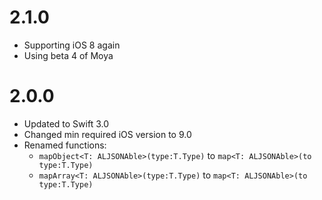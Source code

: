 # 2.1.0

- Supporting iOS 8 again
- Using beta 4 of Moya

# 2.0.0

- Updated to Swift 3.0
- Changed min required iOS version to 9.0
- Renamed functions: 
	- `mapObject<T: ALJSONAble>(type:T.Type)` to `map<T: ALJSONAble>(to type:T.Type)`
	- `mapArray<T: ALJSONAble>(type:T.Type)` to `map<T: ALJSONAble>(to type:T.Type)`

